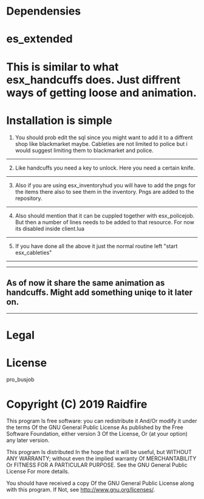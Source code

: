 # Dependensies
# es_extended

# This is similar to what esx_handcuffs does. Just diffrent ways of getting loose and animation. 

# Installation is simple

1. You should prob edit the sql since you might want to add it to a diffrent shop like blackmarket maybe. Cableties are not limited to police but i would suggest limiting them to blackmarket and police.
----------------------------------------------------------------------------------------------------------------------------------------
2. Like handcuffs you need a key to unlock. Here you need a certain knife.
----------------------------------------------------------------------------------------------------------------------------------------
3. Also if you are using esx_inventoryhud you will have to add the pngs for the items there also to see them in the inventory. Pngs are added to the repository.
-----------------------------------------------------------------------------------------------------------------------------------------
4. Also should mention that it can be cuppled together with esx_policejob. But then a number of lines needs to be added to that resource. For now its disabled inside client.lua
--------------------------------------------------------------------------------------------
5. If you have done all the above it just the normal routine left "start esx_cableties"
--------------------------------------------------------------------------------------------
--------------------------------------------------------------------------------------------

As of now it share the same animation as handcuffs. Might add something uniqe to it later on.
---------------------------------------------------------------------------------------------


---------------------------------------------------------------------------------------------
# Legal
# License

pro_busjob

# Copyright (C) 2019 Raidfire

This program Is free software: you can redistribute it And/Or modify it under the terms Of the GNU General Public License As published by the Free Software Foundation, either version 3 Of the License, Or (at your option) any later version.

This program Is distributed In the hope that it will be useful, but WITHOUT ANY WARRANTY; without even the implied warranty Of MERCHANTABILITY Or FITNESS FOR A PARTICULAR PURPOSE. See the GNU General Public License For more details.

You should have received a copy Of the GNU General Public License along with this program. If Not, see http://www.gnu.org/licenses/.
